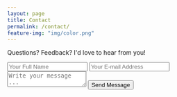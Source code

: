 ```yaml
---
layout: page
title: Contact
permalink: /contact/
feature-img: "img/color.png"
---
```


Questions? Feedback? I'd love to hear from you!

<form action="https://getsimpleform.com/messages?form_api_token=b85d02c228e45d9fdb0cb84c7914a227" method="post">
  <!-- the redirect_to is optional, the form will redirect to the referrer on submission -->
  <input type='hidden' name='redirect_to' value='rachelcolby11.github.io/thank-you/' />
  <input type='text' name='name' placeholder='Your Full Name' />
  <input type='email' name='email' placeholder='Your E-mail Address' />
  <textarea name='message' placeholder='Write your message ...'></textarea>
  <input type='submit' value='Send Message' />
</form>